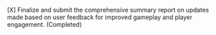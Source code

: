 [X] Finalize and submit the comprehensive summary report on updates made based on user feedback for improved gameplay and player engagement. (Completed)